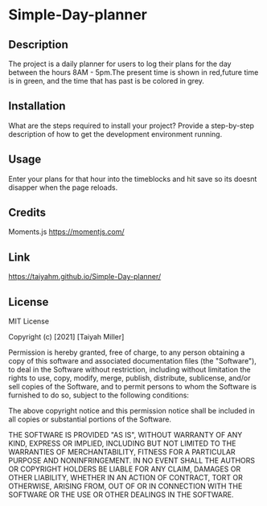 # Simple-Day-planner

## Description
  The project is a daily planner for users to log their plans for the day between the hours 
  8AM - 5pm.The present time is shown in red,future time is in green, and the time that has past is be colored in grey.



## Installation

What are the steps required to install your project? Provide a step-by-step description of how to get the development environment running.


## Usage 


Enter your plans for that hour into the timeblocks and hit save so its doesnt disapper when the page reloads.


## Credits

Moments.js https://momentjs.com/



## Link
https://taiyahm.github.io/Simple-Day-planner/

## License 
MIT License

Copyright (c) [2021] [Taiyah Miller]

Permission is hereby granted, free of charge, to any person obtaining a copy of this software and associated documentation files (the "Software"), to deal in the Software without restriction, including without limitation the rights to use, copy, modify, merge, publish, distribute, sublicense, and/or sell copies of the Software, and to permit persons to whom the Software is furnished to do so, subject to the following conditions:

The above copyright notice and this permission notice shall be included in all copies or substantial portions of the Software.

THE SOFTWARE IS PROVIDED "AS IS", WITHOUT WARRANTY OF ANY KIND, EXPRESS OR IMPLIED, INCLUDING BUT NOT LIMITED TO THE WARRANTIES OF MERCHANTABILITY, FITNESS FOR A PARTICULAR PURPOSE AND NONINFRINGEMENT. IN NO EVENT SHALL THE AUTHORS OR COPYRIGHT HOLDERS BE LIABLE FOR ANY CLAIM, DAMAGES OR OTHER LIABILITY, WHETHER IN AN ACTION OF CONTRACT, TORT OR OTHERWISE, ARISING FROM, OUT OF OR IN CONNECTION WITH THE SOFTWARE OR THE USE OR OTHER DEALINGS IN THE SOFTWARE.
